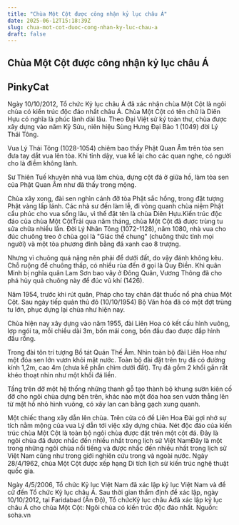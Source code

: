 ```yaml
---
title: "Chùa Một Cột được công nhận kỷ lục châu Á"
date: 2025-06-12T15:18:39Z
slug: chua-mot-cot-duoc-cong-nhan-ky-luc-chau-a
draft: false
---
```


## Chùa Một Cột được công nhận kỷ lục châu Á

## PinkyCat

Ngày 10/10/2012, Tổ chức Kỷ lục châu Á đã xác nhận chùa Một Cột là ngôi chùa có kiến trúc độc đáo nhất châu Á.
Chùa Một Cột có tên chữ là Diên Hựu có nghĩa là phúc lành dài lâu. Theo Đại Việt sử ký toàn thư, chùa được xây dựng vào nǎm Kỷ Sửu, niên hiệu Sùng Hưng Đại Bảo 1 (1049) đời Lý Thái Tông.
 
Vua Lý Thái Tông (1028-1054) chiêm bao thấy Phật Quan Âm trên tòa sen đưa tay dắt vua lên tòa. Khi tỉnh dậy, vua kể lại cho các quan nghe, có người cho là điềm không lành.
 
Sư Thiên Tuế khuyên nhà vua làm chùa, dựng cột đá ở giữa hồ, làm tòa sen của Phật Quan Âm như đã thấy trong mộng.
 
Chùa xây xong, đài sen nghìn cánh đỡ tòa Phật sắc hồng, trong đặt tượng Phật vàng lấp lánh. Các nhà sư đến làm lễ, đi vòng quanh chùa niệm Phật cầu phúc cho vua sống lâu, vì thế đặt tên là chùa Diên Hựu.Kiến trúc độc đáo của chùa Một CộtTrải qua năm tháng, chùa Một Cột đã được trùng tu sửa chữa nhiều lần. Đời Lý Nhân Tông (1072-1128), năm 1080, nhà vua cho đúc chuông treo ở chùa gọi là "Giác thế chung" (chuông thức tỉnh mọi người) và một tòa phương đình bằng đá xanh cao 8 trượng.
 
Nhưng vì chuông quá nặng nên phải để dưới đất, do vậy đánh không kêu. Chỗ ruộng để chuông thấp, có nhiều rùa đến ở gọi là Quy Điền. Khi quân Minh bị nghĩa quân Lam Sơn bao vây ở Đông Quân, Vương Thông đã cho phá hủy quả chuông này để đúc vũ khí (1426).
 
Năm 1954, trước khi rút quân, Pháp cho tay chân đặt thuốc nổ phá chùa Một Cột. Sau ngày tiếp quản thủ đô (10/10/1954) Bộ Văn hóa đã có một đợt trùng tu lớn, phục dựng lại chùa như hiện nay.
 
Chùa hiện nay xây dựng vào năm 1955, đài Liên Hoa có kết cấu hình vuông, lợp ngói ta, mỗi chiều dài 3m, bốn mái cong, bốn đầu đao được đắp hình đầu rồng.
 
Trong đài tôn trí tượng Bồ tát Quán Thế Âm. Nhìn toàn bộ đài Liên Hoa như một đóa sen lớn vươn khỏi mặt nước.
Toàn bộ đài đặt trên trụ đá có đường kính 1,2m, cao 4m (chưa kể phần chìm dưới đất). Trụ đá gồm 2 khối gắn rất khéo thoạt nhìn như một khối đá liền.
 
Tầng trên đỡ một hệ thống những thanh gỗ tạo thành bộ khung sườn kiên cố đỡ cho ngôi chùa dựng bên trên, khác nào một đóa hoa sen vươn thẳng lên từ mặt hồ nhỏ hình vuông, có xây lan can bằng gạch xung quanh.
 
Một chiếc thang xây dẫn lên chùa. Trên cửa có đề Liên Hoa Đài gợi nhớ sự tích nằm mộng của vua Lý dẫn tới việc xây dựng chùa. Nét độc đáo của kiến trúc chùa Một Cột là toàn bộ ngôi chùa được đặt trên một cột đá.
 Đây là ngôi chùa đã được nhắc đến nhiều nhất trong lịch sử Việt NamĐây là một trong những ngôi chùa nổi tiếng và được nhắc đến nhiều nhất trong lịch sử Việt Nam cũng như trong giới nghiên cứu trong và ngoài nước. Ngày 28/4/1962, chùa Một Cột được xếp hạng Di tích lịch sử kiến trúc nghệ thuật quốc gia.
 
Ngày 4/5/2006, Tổ chức Kỷ lục Việt Nam đã xác lập kỷ lục Việt Nam và đề cử đến Tổ chức Kỷ lục châu Á. Sau thời gian thẩm định để xác lập, ngày 10/10/2012, tại Faridabad (Ấn Độ), Tổ chứcKỷ lục châu Áđã xác lập kỷ lục châu Á cho chùa Một Cột: Ngôi chùa có kiến trúc độc đáo nhất.
 Nguồn: soha.vn
